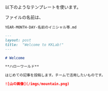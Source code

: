 以下のようなテンプレートを使います。

ファイルの名前は、

```
YEAR-MONTH-DAY-名前のイニシャル等.md
```

``` markdown
---
layout: post
title:  "Welcome to KKLab!"
---

# Welcome

**ハローワールド**

はじめての記事を投稿します。チームで活用したいものです。

![山の画像](/imgs/mountain.png)
```
